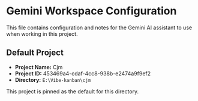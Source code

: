 # Gemini Workspace Configuration

This file contains configuration and notes for the Gemini AI assistant to use when working in this project.

## Default Project

- **Project Name:** Cjm
- **Project ID:** 453469a4-cdaf-4cc8-938b-e2474a9f9ef2
- **Directory:** `E:\Vibe-kanban\cjm`

This project is pinned as the default for this directory.
